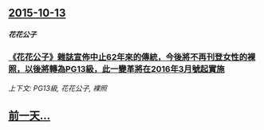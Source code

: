 ## [2015-10-13](/news/2015/10/13/index.md)

##### 花花公子
### [《花花公子》雜誌宣佈中止62年來的傳統，今後將不再刊登女性的裸照，以後將轉為PG13級，此一變革將在2016年3月號起實施](/news/2015/10/13/花花公子-雜誌宣佈中止62年來的傳統-今後將不再刊登女性的裸照-以後將轉為PG13級-此一變革將在2016年3月號起實.md)
_上下文: PG13級, 花花公子, 裸照_

## [前一天...](/news/2015/10/12/index.md)

